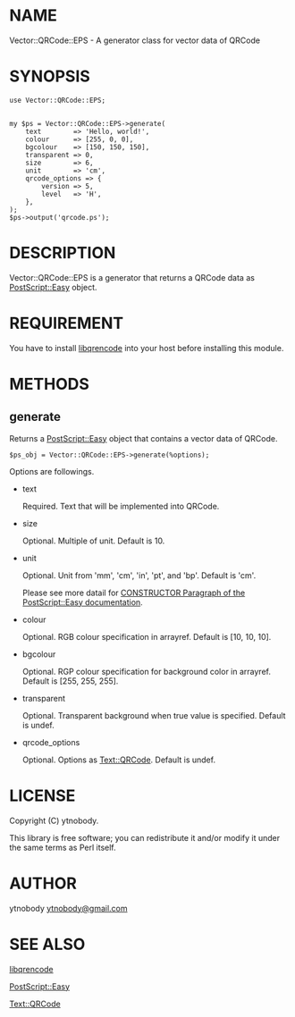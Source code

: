 # NAME

Vector::QRCode::EPS - A generator class for vector data of QRCode

# SYNOPSIS

    use Vector::QRCode::EPS;
    

    my $ps = Vector::QRCode::EPS->generate(
        text        => 'Hello, world!',
        colour      => [255, 0, 0], 
        bgcolour    => [150, 150, 150],
        transparent => 0,
        size        => 6,
        unit        => 'cm',
        qrcode_options => {
            version => 5,
            level   => 'H',
        },
    );
    $ps->output('qrcode.ps');



# DESCRIPTION

Vector::QRCode::EPS is a generator that returns a QRCode data as [PostScript::Easy](http://search.cpan.org/perldoc?PostScript::Easy) object.

# REQUIREMENT

You have to install [libqrencode](https://github.com/fukuchi/libqrencode) into your host before installing this module.

# METHODS

## generate

Returns a [PostScript::Easy](http://search.cpan.org/perldoc?PostScript::Easy) object that contains a vector data of QRCode.

    $ps_obj = Vector::QRCode::EPS->generate(%options);

Options are followings.

- text

    Required. Text that will be implemented into QRCode.

- size

    Optional. Multiple of unit. Default is 10.

- unit

    Optional. Unit from 'mm', 'cm', 'in', 'pt', and 'bp'. Default is 'cm'.

    Please see more datail for [CONSTRUCTOR Paragraph of the PostScript::Easy documentation](http://search.cpan.org/perldoc?PostScript::Easy\#CONSTRUCTOR).

- colour

    Optional. RGB colour specification in arrayref. Default is \[10, 10, 10\].

- bgcolour

    Optional. RGP colour specification for background color in arrayref. Default is \[255, 255, 255\].

- transparent

    Optional. Transparent background when true value is specified. Default is undef.

- qrcode\_options

    Optional. Options as [Text::QRCode](http://search.cpan.org/perldoc?Text::QRCode). Default is undef.

# LICENSE

Copyright (C) ytnobody.

This library is free software; you can redistribute it and/or modify
it under the same terms as Perl itself.

# AUTHOR

ytnobody <ytnobody@gmail.com>

# SEE ALSO

[libqrencode](https://github.com/fukuchi/libqrencode)

[PostScript::Easy](http://search.cpan.org/perldoc?PostScript::Easy)

[Text::QRCode](http://search.cpan.org/perldoc?Text::QRCode)
